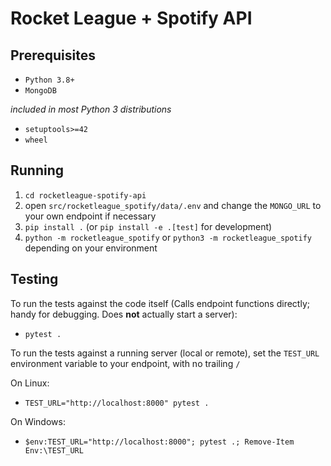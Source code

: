 # Rocket League + Spotify API

## Prerequisites

- `Python 3.8+`
- `MongoDB`

_included in most Python 3 distributions_

- `setuptools>=42`
- `wheel`

## Running

1. `cd rocketleague-spotify-api`
2. open `src/rocketleague_spotify/data/.env` and change the `MONGO_URL` to your own endpoint if necessary
3. `pip install .` (or `pip install -e .[test]` for development)
4. `python -m rocketleague_spotify` or `python3 -m rocketleague_spotify` depending on your environment

## Testing

To run the tests against the code itself (Calls endpoint functions directly; handy for debugging. Does **not** actually start a server):

- `pytest .`

To run the tests against a running server (local or remote), set the `TEST_URL` environment variable to your endpoint, with no trailing `/`

On Linux:

- `TEST_URL="http://localhost:8000" pytest .`

On Windows:

- `$env:TEST_URL="http://localhost:8000"; pytest .; Remove-Item Env:\TEST_URL`
